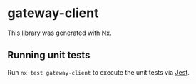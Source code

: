 # gateway-client

This library was generated with [Nx](https://nx.dev).

## Running unit tests

Run `nx test gateway-client` to execute the unit tests via [Jest](https://jestjs.io).
